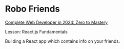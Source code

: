 # Robo Friends

[Complete Web Developer in 2024: Zero to Mastery](https://academy.zerotomastery.io/courses/697434)

Lesson: React.js Fundamentals

Building a React app which contains info on your friends.
